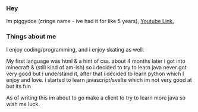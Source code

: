 ### Hey

Im piggydoe (cringe name - ive had it for like 5 years), [Youtube Link.](https://www.youtube.com/channel/UCB4DE1ebOwRV-Z1GBcf4l0A)

### Things about me

I enjoy coding/programming, and i enjoy skating as well.

My first language was html & a hint of css.
about 4 months later i got into minecraft & (still kind of am-ish) so i decided to try to learn java
never got very good but i understand it, after that i decided to learn python which I enjoy and love.
i started to learn javascript/svelte which im not very good at but its fun

As of writing this im about to go make a client to try to learn more java so wish me luck.
